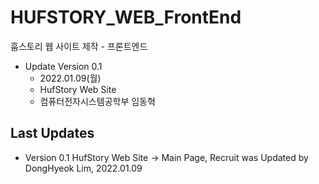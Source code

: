 # HUFSTORY_WEB_FrontEnd
훕스토리 웹 사이트 제작 - 프론트엔드

- Update Version 0.1
    - 2022.01.09(월)
    - HufStory Web Site
    - 컴퓨터전자시스템공학부 임동혁
    

## Last Updates
- Version 0.1 HufStory Web Site -> Main Page, Recruit was Updated by DongHyeok Lim, 2022.01.09
